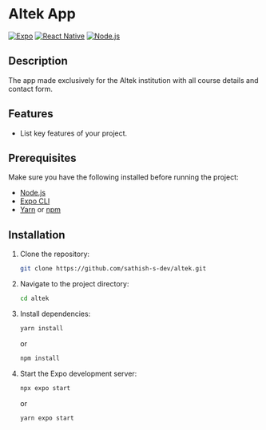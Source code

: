 # Altek App

[![Expo](https://img.shields.io/badge/Expo-v49.0.15-blue.svg)](https://docs.expo.dev/)
[![React Native](https://img.shields.io/badge/React%20Native-v0.72.6-green.svg)](https://reactnative.dev/)
[![Node.js](https://img.shields.io/badge/Node.js-v18.0.1-brightgreen.svg)](https://nodejs.org/)

## Description

The app made exclusively for the Altek institution with all course details and contact form.

## Features

- List key features of your project.

## Prerequisites

Make sure you have the following installed before running the project:

- [Node.js](https://nodejs.org/)
- [Expo CLI](https://docs.expo.dev/get-started/installation/)
- [Yarn](https://yarnpkg.com/) or [npm](https://www.npmjs.com/)

## Installation

1. Clone the repository:

   ```bash
   git clone https://github.com/sathish-s-dev/altek.git

   ```

2. Navigate to the project directory:

   ```bash
   cd altek
   ```

3. Install dependencies:

   ```bash
   yarn install
   ```

   or

   ```bash
   npm install
   ```

4. Start the Expo development server:

   ```bash
   npx expo start
   ```

   or

   ```bash
   yarn expo start
   ```
